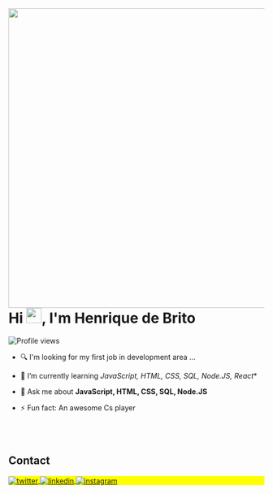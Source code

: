 <img align="right" height="590em" src="https://raw.githubusercontent.com/gist/rickdbs/e553785d3cb654d69c3ecd027060a565/raw/2448b7955854e8b82c572e43aae9435c00952b9e/githubcard.svg"/>
<h1 align="left">Hi <img src="https://raw.githubusercontent.com/kaueMarques/kaueMarques/master/hi.gif" height="30px">, I'm Henrique de Brito</h1>
<p align="left"> <img src="https://komarev.com/ghpvc/?username=rickdbs&color=red" alt="Profile views" /> </p>

- 🔍 I'm looking for my first job in development area ...

- 🌱 I’m currently learning *JavaScript, HTML, CSS, SQL, Node.JS, React**

- 💬 Ask me about **JavaScript, HTML, CSS, SQL, Node.JS**

- ⚡ Fun fact: An awesome Cs player


<!--

<br><br>

## 🛠 &nbsp;Tech Stack

![JavaScript](https://img.shields.io/badge/-JavaScript-05122A?style=flat&logo=javascript)&nbsp;
![HTML](https://img.shields.io/badge/-HTML-05122A?style=flat&logo=HTML5)&nbsp;
![CSS](https://img.shields.io/badge/-CSS-05122A?style=flat&logo=CSS3&logoColor=1572B6)&nbsp;
![Git](https://img.shields.io/badge/-Git-05122A?style=flat&logo=git)&nbsp;
![GitHub](https://img.shields.io/badge/-GitHub-05122A?style=flat&logo=github)&nbsp;
![Visual Studio Code](https://img.shields.io/badge/-Visual%20Studio%20Code-05122A?style=flat&logo=visual-studio-code&logoColor=007ACC)&nbsp;
![C#] (https://img.shields.io/badge/C%23-blueviolet?style=for-the-flat&logo=c-sharp&logoColor=white)&nbsp;


<br><br>

## ⚙️ &nbsp;GitHub Analytics

<p align="left">
<img width="530em" src="https://github-readme-stats.vercel.app/api?username=rickdbs&show_icons=true&theme=vision-friendly-dark" alt="maykbrito's stats"/>
<img width="530em" src="https://github-readme-stats.vercel.app/api/top-langs/?username=rickdbs&layout=compact&theme=vision-friendly-dark" alt="maykbrito's most languages"/>
</p>
-->

<br><br>

## Contact

<p align="left" style="background:yellow">
<a href="https://twitter.com/rickdbss" target="_blank">
  <img align="center" src="https://https://img.shields.io/badge/-Henrique_de_Brito-05122A?style=flat&logo=twitter" alt="twitter"/>  
</a>
<a href="https://www.linkedin.com/in/henrique-de-brito-5b692121a/" target="_blank">
  <img align="center" src="https://img.shields.io/badge/-Henrique_de_Brito-05122A?style=flat&logo=linkedin" alt="linkedin"/>
</a>
<a href="https://www.instagram.com/rickdbs/" target="_blank">
 <img align="center" src="https://img.shields.io/badge/-Henrique_de_Brito-05122A?style=flat&logo=instagram" alt="instagram"/>
</a>
</p>
